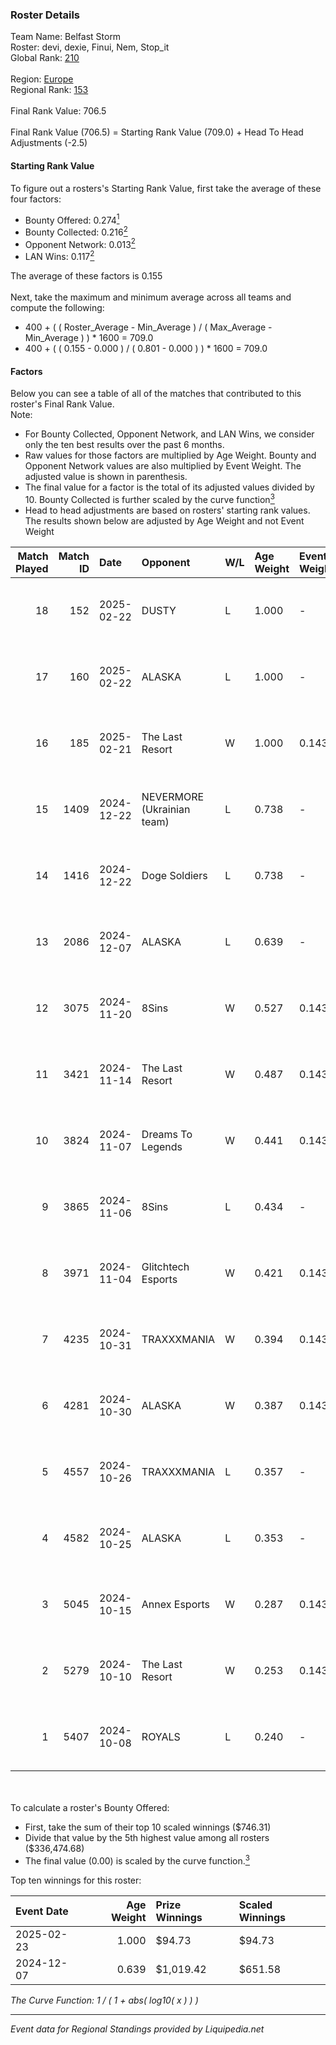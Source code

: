 ### Roster Details<br />
Team Name: Belfast Storm<br />
Roster: devi, dexie, Finui, Nem, Stop_it<br />
Global Rank: [210](../standings_global.md)<br />
<br />
Region: [Europe]( ../standings_europe.md)<br />
Regional Rank: [153]( ../standings_europe.md)<br />
<br />
Final Rank Value:  706.5<br />
<br />
Final Rank Value (706.5) = Starting Rank Value (709.0) + Head To Head Adjustments (-2.5)<br />

#### Starting Rank Value<br />
To figure out a rosters's Starting Rank Value, first take the average of these four factors:<br />
- Bounty Offered: 0.274[<sup>1</sup>](#table2)
- Bounty Collected: 0.216[<sup>2</sup>](#table1)
- Opponent Network: 0.013[<sup>2</sup>](#table1)
- LAN Wins: 0.117[<sup>2</sup>](#table1)

The average of these factors is 0.155<br />
<br />
Next, take the maximum and minimum average across all teams and compute the following:<br />
- 400 + ( ( Roster_Average - Min_Average ) / ( Max_Average - Min_Average ) ) * 1600 = 709.0
- 400 + ( ( 0.155 - 0.000 ) / ( 0.801 - 0.000 ) ) * 1600 = 709.0


#### Factors<br />
Below you can see a table of all of the matches that contributed to this roster's Final Rank Value.<br />
Note:<br />

- For Bounty Collected, Opponent Network, and LAN Wins, we consider only the ten best results over the past 6 months.
- Raw values for those factors are multiplied by Age Weight. Bounty and Opponent Network values are also multiplied by Event Weight. The adjusted value is shown in parenthesis.
- The final value for a factor is the total of its adjusted values divided by 10. Bounty Collected is further scaled by the curve function[<sup>3</sup>](#curveFunction)
- Head to head adjustments are based on rosters' starting rank values. The results shown below are adjusted by Age Weight and not Event Weight
<span id="table1"></span><br />


| Match Played | Match ID | Date       | Opponent                   | W/L | Age Weight | Event Weight | Bounty Collected | Opponent Network | LAN Wins  | H2H Adj. | Roster                              |
| -: | -: | :- | :- | :- | :- | :- | :- | :- | :- | -: | :- |
|           18 |      152 | 2025-02-22 | DUSTY                      | L   | 1.000      | -            | -                | -                | -         |   -12.19 | devi, dexie, Finui, Nem, Stop_it    |
|           17 |      160 | 2025-02-22 | ALASKA                     | L   | 1.000      | -            | -                | -                | -         |    -9.43 | devi, dexie, Finui, Nem, Stop_it    |
|           16 |      185 | 2025-02-21 | The Last Resort            | W   | 1.000      | 0.143        | 0.001 (0.000)    | 0.161 (0.023)    | 1 (1.000) |    14.69 | devi, dexie, Finui, Nem, Stop_it    |
|           15 |     1409 | 2024-12-22 | NEVERMORE (Ukrainian team) | L   | 0.738      | -            | -                | -                | -         |    -9.59 | devi, dexie, Finui, PALM1, tsutskam |
|           14 |     1416 | 2024-12-22 | Doge Soldiers              | L   | 0.738      | -            | -                | -                | -         |   -18.26 | devi, dexie, Finui, PALM1, tsutskam |
|           13 |     2086 | 2024-12-07 | ALASKA                     | L   | 0.639      | -            | -                | -                | -         |    -4.91 | devi, dexie, Finui, Nem, tsutskam   |
|           12 |     3075 | 2024-11-20 | 8Sins                      | W   | 0.527      | 0.143        | 0.005 (0.000)    | 0.234 (0.018)    | 0 (0.000) |    11.94 | devi, dexie, Finui, Nem, tsutskam   |
|           11 |     3421 | 2024-11-14 | The Last Resort            | W   | 0.487      | 0.143        | 0.001 (0.000)    | 0.161 (0.011)    | 0 (0.000) |     7.57 | devi, dexie, Finui, Nem, tsutskam   |
|           10 |     3824 | 2024-11-07 | Dreams To Legends          | W   | 0.441      | 0.143        | 0.000 (0.000)    | 0.083 (0.005)    | 0 (0.000) |     4.92 | devi, dexie, Finui, Nem, tsutskam   |
|            9 |     3865 | 2024-11-06 | 8Sins                      | L   | 0.434      | -            | -                | -                | -         |    -3.49 | devi, dexie, Finui, Nem, tsutskam   |
|            8 |     3971 | 2024-11-04 | Glitchtech Esports         | W   | 0.421      | 0.143        | 0.000 (0.000)    | 0.087 (0.005)    | 0 (0.000) |     3.42 | devi, dexie, Finui, Nem, tsutskam   |
|            7 |     4235 | 2024-10-31 | TRAXXXMANIA                | W   | 0.394      | 0.143        | 0.000 (0.000)    | 0.128 (0.007)    | 0 (0.000) |     5.66 | devi, dexie, Finui, Nem, tsutskam   |
|            6 |     4281 | 2024-10-30 | ALASKA                     | W   | 0.387      | 0.143        | 0.030 (0.002)    | 0.875 (0.048)    | 0 (0.000) |    10.91 | devi, dexie, Finui, Nem, tsutskam   |
|            5 |     4557 | 2024-10-26 | TRAXXXMANIA                | L   | 0.357      | -            | -                | -                | -         |    -6.34 | devi, dexie, Finui, Nem, tsutskam   |
|            4 |     4582 | 2024-10-25 | ALASKA                     | L   | 0.353      | -            | -                | -                | -         |    -1.20 | devi, dexie, Finui, Nem, tsutskam   |
|            3 |     5045 | 2024-10-15 | Annex Esports              | W   | 0.287      | 0.143        | 0.000 (0.000)    | 0.059 (0.002)    | 0 (0.000) |     3.54 | devi, dexie, Finui, Nem, tsutskam   |
|            2 |     5279 | 2024-10-10 | The Last Resort            | W   | 0.253      | 0.143        | 0.001 (0.000)    | 0.161 (0.006)    | 0 (0.000) |     4.19 | devi, dexie, Finui, Nem, tsutskam   |
|            1 |     5407 | 2024-10-08 | ROYALS                     | L   | 0.240      | -            | -                | -                | -         |    -3.92 | devi, dexie, Finui, Nem, tsutskam   |

<br />
<span id="table2"></span><br />
To calculate a roster's Bounty Offered:<br />

- First, take the sum of their top 10 scaled winnings ($746.31)
- Divide that value by the 5th highest value among all rosters ($336,474.68)
- The final value (0.00) is scaled by the curve function.[<sup>3</sup>](#curveFunction)

Top ten winnings for this roster:<br />

| Event Date | Age Weight | Prize Winnings | Scaled Winnings |
| :- | -: | :- | :- |
| 2025-02-23 |      1.000 | $94.73         | $94.73          |
| 2024-12-07 |      0.639 | $1,019.42      | $651.58         |


<span id="curveFunction"></span>_The Curve Function: 1 / ( 1 + abs( log10( x ) ) )_<br />

---
_Event data for Regional Standings provided by Liquipedia.net_<br />
